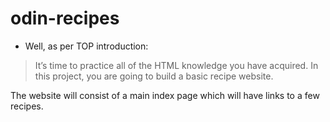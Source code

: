 # odin-recipes

- Well, as per TOP introduction:

> It’s time to practice all of the HTML knowledge you have acquired. In this project, you are going to build a basic recipe website.

The website will consist of a main index page which will have links to a few recipes.

